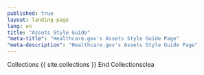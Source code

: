 ```yaml
---
published: true
layout: landing-page
lang: en
title: "Assets Style Guide"
"meta-title": "Healthcare.gov's Assets Style Guide Page"
"meta-description": "Healthcare.gov's Assets Style Guide Page"
---
```


Collections
{{ site.collections }}
End Collectionsclea
